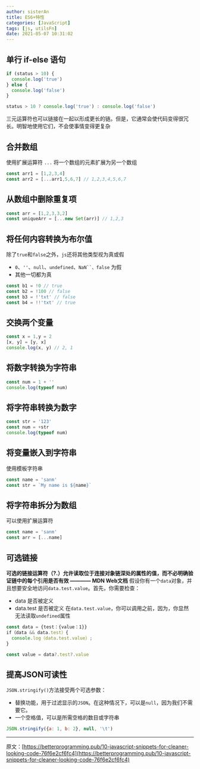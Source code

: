 ```yaml
---
author: sisterAn
title: ES6+特性
categories: [JavaScript]
tags: [js, utilsFn]
date: 2021-05-07 10:31:02
---
```


<Boxx changeTime="30000"/>

## 单行 if-else 语句
```js
if (status > 10) {
  console.log('true')
} else {
  console.log('false')
}
```
```js
status > 10 ? console.log('true') : console.log('false')
```
三元运算符也可以链接在一起以形成更长的链。但是，它通常会使代码变得很冗长。明智地使用它们，不会使事情变得更复杂

## 合并数组
使用扩展运算符 `...` 将一个数组的元素扩展为另一个数组
```js
const arr1 = [1,2,3,4]
const arr2 = [...arr1,5,6,7] // 1,2,3,4,5,6,7
```
## 从数组中删除重复项
```js
const arr = [1,2,3,3,2]
const uniqueArr = [...new Set(arr)] // 1,2,3
```
## 将任何内容转换为布尔值
除了`true`和`false`之外，`js`还将其他类型视为真或假
- `0`、`''`、`null`、`undefined`、`NaN``、false` 为假
- 其他一切都为真

```js
const b1 = !0 // true
const b2 = !100 // false
const b3 = !'txt' // false
const b4 = !!'txt' // true
```
## 交换两个变量
```js
const x = 1,y = 2
[x, y] = [y, x]
console.log(x, y) // 2, 1
```
## 将数字转换为字符串
```js
const num = 1 + ''
console.log(typeof num)
```
## 将字符串转换为数字
```js
const str = '123'
const num = +str
console.log(typeof num)
```
## 将变量嵌入到字符串
使用模板字符串
```js
const name = 'sanm'
const str = `My name is ${name}`
```
## 将字符串拆分为数组
可以使用扩展运算符
```js
const name = 'sanm'
const arr = [...name]
```
## 可选链接
**可选的链接运算符（?.）允许读取位于连接对象链深处的属性的值，而不必明确验证链中的每个引用是否有效 ———— MDN Web文档**
假设你有一个`data`对象，并且想要安全地访问`data.test.value`。首先，你需要检查：
- data 是否被定义
- data.test 是否被定义
在`data.test.value`，你可以调用之前，因为，你显然无法读取`undefined`属性
```js
const data = {test：{value：1}}
if（data && data.test）{ 
  console.log（data.test.value）; 
}
```
```js
const value = data?.test?.value
```
## 提高JSON可读性
`JSON.stringify()`方法接受两个可选参数：
- 替换功能，用于过滤显示的`JSON`。在这种情况下，可以是`null`，因为我们不需要它。
- 一个空格值，可以是所需空格的数目或字符串
```js
JSON.stringify({a: 1, b: 2}, null, '\t')
```
----
原文：[https://betterprogramming.pub/10-javascript-snippets-for-cleaner-looking-code-76f6e2cf6fc4](https://betterprogramming.pub/10-javascript-snippets-for-cleaner-looking-code-76f6e2cf6fc4)